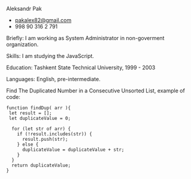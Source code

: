 Aleksandr Pak

+ pakalex82@gmail.com
+ 998 90 316 2 791

Briefly: I am working as System Administrator in non-goverment organization. 

Skills: I am studying the JavaScript.

Education: Tashkent State Technical University, 1999 - 2003

Languages: English, pre-intermediate.

Find The Duplicated Number in a Consecutive Unsorted List, example of code:

```
function findDup( arr ){
 let result = [];
 let duplicateValue = 0;
  
  for (let str of arr) {
    if (!result.includes(str)) {
      result.push(str);
    } else {
      duplicateValue = duplicateValue + str;
    }
  }
  return duplicateValue;
}
```
